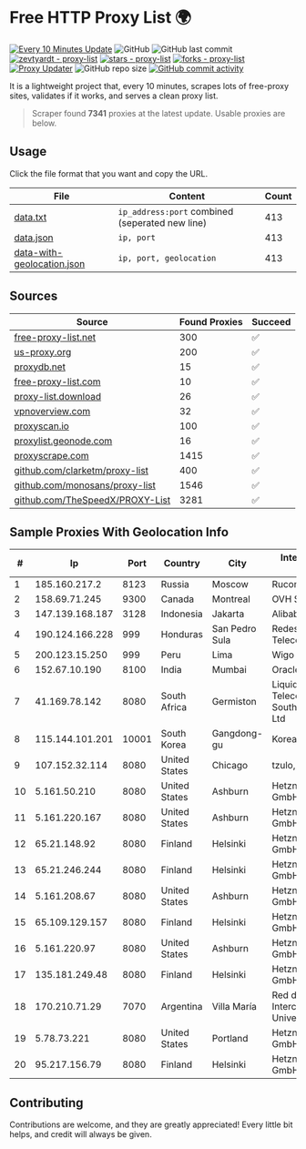 
# Free HTTP Proxy List 🌍

[![Every 10 Minutes Update](https://github.com/mertguvencli/http-proxy-list/actions/workflows/main.yml/badge.svg?branch=main)](https://github.com/mertguvencli/http-proxy-list/actions/workflows/main.yml)
![GitHub](https://img.shields.io/github/license/mertguvencli/http-proxy-list)
![GitHub last commit](https://img.shields.io/github/last-commit/mertguvencli/http-proxy-list)
[![zevtyardt - proxy-list](https://img.shields.io/static/v1?label=zevtyardt&message=proxy-list&color=blue&logo=github)](https://github.com/zevtyardt/proxy-list "Go to GitHub repo")
[![stars - proxy-list](https://img.shields.io/github/stars/zevtyardt/proxy-list?style=social)](https://github.com/zevtyardt/proxy-list)
[![forks - proxy-list](https://img.shields.io/github/forks/zevtyardt/proxy-list?style=social)](https://github.com/zevtyardt/proxy-list)
[![Proxy Updater](https://github.com/zevtyardt/proxy-list/workflows/Proxy%20Updater/badge.svg)](https://github.com/zevtyardt/proxy-list/actions?query=workflow:"Proxy+Updater")
![GitHub repo size](https://img.shields.io/github/repo-size/zevtyardt/proxy-list)
[![GitHub commit activity](https://img.shields.io/github/commit-activity/m/zevtyardt/proxy-list?logo=commits)](https://github.com/zevtyardt/proxy-list/commits/main)

It is a lightweight project that, every 10 minutes, scrapes lots of free-proxy sites, validates if it works, and serves a clean proxy list.

> Scraper found **7341** proxies at the latest update. Usable proxies are below.

## Usage

Click the file format that you want and copy the URL.

|File|Content|Count|
|----|-------|-----|
|[data.txt](https://raw.githubusercontent.com/mertguvencli/http-proxy-list/main/proxy-list/data.txt)|`ip_address:port` combined (seperated new line)|413|
|[data.json](https://raw.githubusercontent.com/mertguvencli/http-proxy-list/main/proxy-list/data.json)|`ip, port`|413|
|[data-with-geolocation.json](https://raw.githubusercontent.com/mertguvencli/http-proxy-list/main/proxy-list/data-with-geolocation.json)|`ip, port, geolocation`|413|

## Sources

|Source|Found Proxies|Succeed|
|------|-------------|-------|
|[free-proxy-list.net](https://free-proxy-list.net)|300|✅|
|[us-proxy.org](https://www.us-proxy.org)|200|✅|
|[proxydb.net](http://proxydb.net)|15|✅|
|[free-proxy-list.com](https://free-proxy-list.com/?page=&port=&type%5B%5D=http&type%5B%5D=https&up_time=0&search=Search)|10|✅|
|[proxy-list.download](https://www.proxy-list.download/HTTP)|26|✅|
|[vpnoverview.com](https://vpnoverview.com/privacy/anonymous-browsing/free-proxy-servers)|32|✅|
|[proxyscan.io](https://www.proxyscan.io)|100|✅|
|[proxylist.geonode.com](https://proxylist.geonode.com/api/proxy-list?limit=300&page=1&sort_by=lastChecked&sort_type=desc&protocols=http,https)|16|✅|
|[proxyscrape.com](https://api.proxyscrape.com/v2/?request=displayproxies&protocol=http&timeout=10000&country=all&ssl=all&anonymity=all)|1415|✅|
|[github.com/clarketm/proxy-list](https://raw.githubusercontent.com/clarketm/proxy-list/master/proxy-list-raw.txt)|400|✅|
|[github.com/monosans/proxy-list](https://raw.githubusercontent.com/monosans/proxy-list/main/proxies/http.txt)|1546|✅|
|[github.com/TheSpeedX/PROXY-List](https://raw.githubusercontent.com/TheSpeedX/PROXY-List/master/http.txt)|3281|✅|


## Sample Proxies With Geolocation Info

|#|Ip|Port|Country|City|Internet Service Provider|
|-|--|----|-------|----|-------------------------|
|1|185.160.217.2|8123|Russia|Moscow|Rucomtech LLC|
|2|158.69.71.245|9300|Canada|Montreal|OVH SAS|
|3|147.139.168.187|3128|Indonesia|Jakarta|Alibaba.com LLC|
|4|190.124.166.228|999|Honduras|San Pedro Sula|Redes y Telecomunicaciones|
|5|200.123.15.250|999|Peru|Lima|Wigo S.A.|
|6|152.67.10.190|8100|India|Mumbai|Oracle Corporation|
|7|41.169.78.142|8080|South Africa|Germiston|Liquid Telecommunications South Africa (Pty) Ltd|
|8|115.144.101.201|10001|South Korea|Gangdong-gu|Korea Telecom|
|9|107.152.32.114|8080|United States|Chicago|tzulo, inc.|
|10|5.161.50.210|8080|United States|Ashburn|Hetzner Online GmbH|
|11|5.161.220.167|8080|United States|Ashburn|Hetzner Online GmbH|
|12|65.21.148.92|8080|Finland|Helsinki|Hetzner Online GmbH|
|13|65.21.246.244|8080|Finland|Helsinki|Hetzner Online GmbH|
|14|5.161.208.67|8080|United States|Ashburn|Hetzner Online GmbH|
|15|65.109.129.157|8080|Finland|Helsinki|Hetzner Online GmbH|
|16|5.161.220.97|8080|United States|Ashburn|Hetzner Online GmbH|
|17|135.181.249.48|8080|Finland|Helsinki|Hetzner Online GmbH|
|18|170.210.71.29|7070|Argentina|Villa María|Red de Interconexion Universitaria|
|19|5.78.73.221|8080|United States|Portland|Hetzner Online GmbH|
|20|95.217.156.79|8080|Finland|Helsinki|Hetzner Online GmbH|



## Contributing

Contributions are welcome, and they are greatly appreciated! Every
little bit helps, and credit will always be given.

